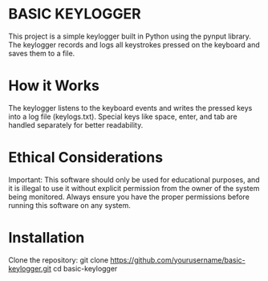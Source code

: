 # BASIC KEYLOGGER

This project is a simple keylogger built in Python using the pynput library. The keylogger records and logs all keystrokes pressed on the keyboard and saves them to a file.

# How it Works

The keylogger listens to the keyboard events and writes the pressed keys into a log file (keylogs.txt). Special keys like space, enter, and tab are handled separately for better readability.

# Ethical Considerations


Important: This software should only be used for educational purposes, and it is illegal to use it without explicit permission from the owner of the system being monitored. Always ensure you have the proper permissions before running this software on any system.

# Installation

Clone the repository:
git clone https://github.com/yourusername/basic-keylogger.git
cd basic-keylogger
